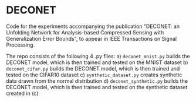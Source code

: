 # DECONET
Code for the experiments accompanying the publication "DECONET: an Unfolding Network for Analysis-based Compressed Sensing with Generalization Error Bounds", to appear in IEEE Transactions on Signal Processing.

The repo consists of the following 4 .py files: 
a) `deconet_mnist.py` builds the DECONET model, which is then trained and tested on the MNIST dataset
b) `deconet_cifar.py` builds the DECONET model, which is then trained and tested on the CIFAR10 dataset
c) `synthetic_dataset.py` creates synthetic data drawn from the normal distribution
d) `deconet_synthetic.py` builds the DECONET model, which is then trained and tested on the synthetic dataset created in (c)
